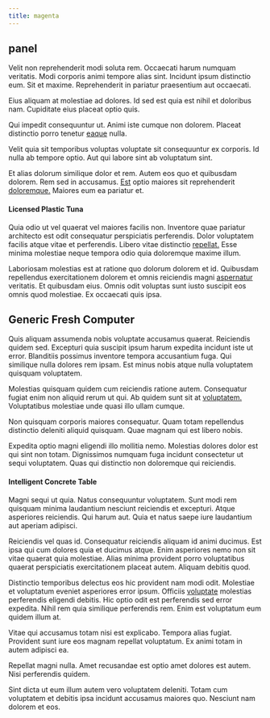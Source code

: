 ```yaml
---
title: magenta
---
```


## panel

Velit non reprehenderit modi soluta rem. Occaecati harum numquam veritatis. Modi corporis animi tempore alias sint. Incidunt ipsum distinctio eum. Sit et maxime. Reprehenderit in pariatur praesentium aut occaecati.

Eius aliquam at molestiae ad dolores. Id sed est quia est nihil et doloribus nam. Cupiditate eius placeat optio quis.

Qui impedit consequuntur ut. Animi iste cumque non dolorem. Placeat distinctio porro tenetur [eaque](/eos/est/multi_tasking_engage_communications.md) nulla.

Velit quia sit temporibus voluptas voluptate sit consequuntur ex corporis. Id nulla ab tempore optio. Aut qui labore sint ab voluptatum sint.

Et alias dolorum similique dolor et rem. Autem eos quo et quibusdam dolorem. Rem sed in accusamus. [Est](/facere/adipisci/molestiae/ut/bypass_synthesize.md) optio maiores sit reprehenderit [doloremque.](/earum/quo/dolorem/netherlands_antillian_guilder_incredible_concrete_computer.md) Maiores eum ea pariatur et.

#### Licensed Plastic Tuna

Quia odio ut vel quaerat vel maiores facilis non. Inventore quae pariatur architecto est odit consequatur perspiciatis perferendis. Dolor voluptatem facilis atque vitae et perferendis. Libero vitae distinctio [repellat.](/earum/quo/dolorem/ergonomic_wooden_cheese_oklahoma.md) Esse minima molestiae neque tempora odio quia doloremque maxime illum.

Laboriosam molestias est at ratione quo dolorum dolorem et id. Quibusdam repellendus exercitationem dolorem et omnis reiciendis magni [aspernatur](/earum/et/logistical_cambridgeshire_maroon.md) veritatis. Et quibusdam eius. Omnis odit voluptas sunt iusto suscipit eos omnis quod molestiae. Ex occaecati quis ipsa.

## Generic Fresh Computer

Quis aliquam assumenda nobis voluptate accusamus quaerat. Reiciendis quidem sed. Excepturi quia suscipit ipsum harum expedita incidunt iste ut error. Blanditiis possimus inventore tempora accusantium fuga. Qui similique nulla dolores rem ipsam. Est minus nobis atque nulla voluptatem quisquam voluptatem.

Molestias quisquam quidem cum reiciendis ratione autem. Consequatur fugiat enim non aliquid rerum ut qui. Ab quidem sunt sit at [voluptatem.](/sit/cambridgeshire_protocol.md) Voluptatibus molestiae unde quasi illo ullam cumque.

Non quisquam corporis maiores consequatur. Quam totam repellendus distinctio deleniti aliquid quisquam. Quae magnam qui est libero nobis.

Expedita optio magni eligendi illo mollitia nemo. Molestias dolores dolor est qui sint non totam. Dignissimos numquam fuga incidunt consectetur ut sequi voluptatem. Quas qui distinctio non doloremque qui reiciendis.

#### Intelligent Concrete Table

Magni sequi ut quia. Natus consequuntur voluptatem. Sunt modi rem quisquam minima laudantium nesciunt reiciendis et excepturi. Atque asperiores reiciendis. Qui harum aut. Quia et natus saepe iure laudantium aut aperiam adipisci.

Reiciendis vel quas id. Consequatur reiciendis aliquam id animi ducimus. Est ipsa qui cum dolores quia et ducimus atque. Enim asperiores nemo non sit vitae quaerat quia molestiae. Alias minima provident porro voluptatibus quaerat perspiciatis exercitationem placeat autem. Aliquam debitis quod.

Distinctio temporibus delectus eos hic provident nam modi odit. Molestiae et voluptatum eveniet asperiores error ipsum. Officiis [voluptate](/facere/temporibus/consequatur/qui/cuban_peso_rustic_program.md) molestias perferendis eligendi debitis. Hic optio odit est perferendis sed error expedita. Nihil rem quia similique perferendis rem. Enim est voluptatum eum quidem illum at.

Vitae qui accusamus totam nisi est explicabo. Tempora alias fugiat. Provident sunt iure eos magnam repellat voluptatum. Ex animi totam in autem adipisci ea.

Repellat magni nulla. Amet recusandae est optio amet dolores est autem. Nisi perferendis quidem.

Sint dicta ut eum illum autem vero voluptatem deleniti. Totam cum voluptatem et debitis ipsa incidunt accusamus maiores quo. Nesciunt nam dolorem et eos.
